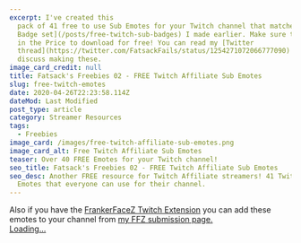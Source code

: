 ```yaml
---
excerpt: I've created this
  pack of 41 free to use Sub Emotes for your Twitch channel that matches my [Sub
  Badge set](/posts/free-twitch-sub-badges) I made earlier. Make sure to put Zero
  in the Price to download for free! You can read my [Twitter
  thread](https://twitter.com/FatsackFails/status/1254271072066777090) where I
  discuss making these.
image_card_credit: null
title: Fatsack's Freebies 02 - FREE Twitch Affiliate Sub Emotes
slug: free-twitch-emotes
date: 2020-04-26T22:23:58.114Z
dateMod: Last Modified
post_type: article
category: Streamer Resources
tags:
  - Freebies
image_card: /images/free-twitch-affiliate-sub-emotes.png
image_card_alt: Free Twitch Affiliate Sub Emotes
teaser: Over 40 FREE Emotes for your Twitch channel!
seo_title: Fatsack's Freebies 02 - FREE Twitch Affiliate Sub Emotes
seo_desc: Another FREE resource for Twitch Affiliate streamers! 41 Twitch Sub
  Emotes that everyone can use for their channel.
---
```

<section class="font-mono pb-16">Also if you have the <a href="https://www.frankerfacez.com/" target="_blank">FrankerFaceZ Twitch Extension</a> you can add these emotes to your channel from <a href="https://www.frankerfacez.com/fatsackfails/submissions" target="_blank">my FFZ submission page.</a>
</section>
<script src="https://gumroad.com/js/gumroad-embed.js"></script>

<div class="gumroad-product-embed" data-gumroad-product-id="EhazJ"><a href="https://gumroad.com/l/EhazJ">Loading...</a></div>
